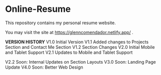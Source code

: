 # Online-Resume

This repository contains my personal resume website.

You may visit the site at https://glenncomendador.netlify.app/ .

**VERSION HISTORY**
V1.0 Initial Version
V1.1 Added changes to Projects Section and Contact Me Section
V1.2 Section Changes
V2.0 Initial Mobile and Tablet Support
V2.1 Updates to Mobile and Tablet Support

V2.2 Soon: Internal Updates on Section Layouts
V3.0 Soon: Landing Page Update
V4.0 Soon: Better Web Design
